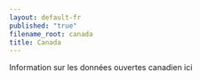 ```yaml
---
layout: default-fr
published: "true"
filename_root: canada
title: Canada
---
```


Information sur les données ouvertes canadien ici
